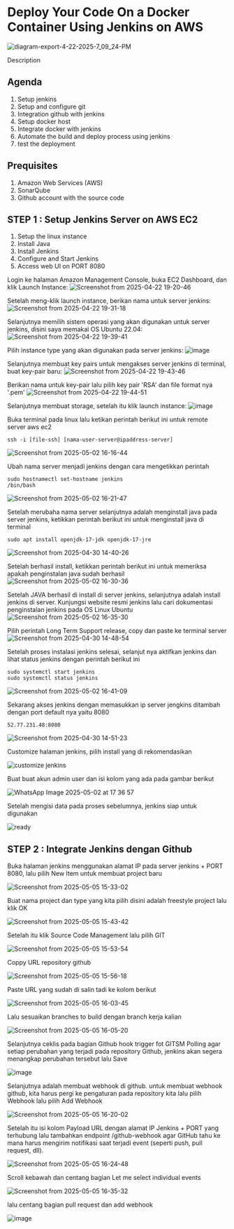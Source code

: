 # Deploy Your Code On a Docker Container Using Jenkins on AWS

![diagram-export-4-22-2025-7_09_24-PM](https://github.com/user-attachments/assets/44669afe-7ed3-46cd-b890-be4ec4b88dde)

Description 

## Agenda
1. Setup jenkins
2. Setup and configure git
3. Integration github with jenkins
4. Setup docker host
5. Integrate docker with jenkins
6. Automate the build and deploy process using jenkins
7. test the deployment

## Prequisites
1. Amazon Web Services (AWS)
2. SonarQube
3. Github account with the source code

## STEP 1 : Setup Jenkins Server on AWS EC2
1. Setup the linux instance
2. Install Java
3. Install Jenkins
4. Configure and Start Jenkins
5. Access web UI on PORT 8080

Login ke halaman Amazon Management Console, buka EC2 Dashboard, dan klik Launch Instance:
![Screenshot from 2025-04-22 19-20-46](https://github.com/user-attachments/assets/8702d2a9-4229-422e-accf-04ddc4cb8414)

Setelah meng-klik launch instance, berikan nama untuk server jenkins:
![Screenshot from 2025-04-22 19-31-18](https://github.com/user-attachments/assets/ad91c197-bcc9-4c93-a925-c1d1753be85a)

Selanjutnya memilih sistem operasi yang akan digunakan untuk server jenkins, disini saya memakai OS Ubuntu 22.04:
![Screenshot from 2025-04-22 19-39-41](https://github.com/user-attachments/assets/128d55a2-7fb7-41be-9441-144bade883d9)

Pilih instance type yang akan digunakan pada server jenkins:
![image](https://github.com/user-attachments/assets/07b7ff07-83b2-4e44-b21e-b77134ef4e09)

Selanjutnya membuat key pairs untuk mengakses server jenkins di terminal, buat key-pair baru:
![Screenshot from 2025-04-22 19-43-46](https://github.com/user-attachments/assets/cb999d63-c730-453f-bf8e-17c5a06e30ad)

Berikan nama untuk key-pair lalu pilih key pair 'RSA' dan file format nya '.pem'
![Screenshot from 2025-04-22 19-44-51](https://github.com/user-attachments/assets/c4418687-1df5-4c41-b23b-c5aeb78358b2)

Selanjutnya membuat storage, setelah itu klik launch instance:
![image](https://github.com/user-attachments/assets/dd64f31c-a3f0-43e7-97b7-1e8821fe7da3)

Buka terminal pada linux lalu ketikan perintah berikut ini untuk remote server aws ec2
```
ssh -i [file-ssh] [nama-user-server@ipaddress-server]
```
![Screenshot from 2025-05-02 16-16-44](https://github.com/user-attachments/assets/e1209936-06a1-4f20-ae08-a78f87d2eaf8)

Ubah nama server menjadi jenkins dengan cara mengetikkan perintah
```
sudo hostnamectl set-hostname jenkins
/bin/bash
```
![Screenshot from 2025-05-02 16-21-47](https://github.com/user-attachments/assets/b8327b33-dcdd-45f4-9166-068c566d0330)

Setelah merubaha nama server selanjutnya adalah menginstall java pada server jenkins, ketikkan perintah berikut ini untuk menginstall java di terminal
```
sudo apt install openjdk-17-jdk openjdk-17-jre

```
![Screenshot from 2025-04-30 14-40-26](https://github.com/user-attachments/assets/bc90eb53-4fd7-4248-9251-67f8798ad094)

Setelah berhasil install, ketikkan perintah berikut ini untuk memeriksa apakah penginstalan java sudah berhasil
![Screenshot from 2025-05-02 16-30-36](https://github.com/user-attachments/assets/362f2534-dbbc-4df4-8ced-106835d76209)

Setelah JAVA berhasil di install di server jenkins, selanjutnya adalah install jenkins di server. Kunjungsi website resmi jenkins lalu cari dokumentasi penginstalan jenkins pada OS Linux Ubuntu 
![Screenshot from 2025-05-02 16-35-30](https://github.com/user-attachments/assets/d368b169-3514-4f52-af8a-495c494d77e4)

Pilih perintah Long Term Support release, copy dan paste ke terminal server 
![Screenshot from 2025-04-30 14-48-54](https://github.com/user-attachments/assets/eee9930b-ed3c-4e2b-b719-8f1d270fd562)

Setelah proses instalasi jenkins selesai, selanjut nya aktifkan jenkins dan lihat status jenkins dengan perintah berikut ini 
```
sudo systemctl start jenkins
sudo systemctl status jenkins
```
![Screenshot from 2025-05-02 16-41-09](https://github.com/user-attachments/assets/8c360c42-93fe-4ff9-971c-3fb40e240143)

Sekarang akses jenkins dengan memasukkan ip server jengkins ditambah dengan port default nya yaitu 8080
```
52.77.231.48:8080
```
![Screenshot from 2025-04-30 14-51-23](https://github.com/user-attachments/assets/39b490a8-0359-43c7-8d29-f4fc59b67492)

Customize halaman jenkins, pilih install yang di rekomendasikan

![customize jenkins](https://github.com/user-attachments/assets/8bbf21d9-eb0c-4b95-b13b-d6b917ac1715)

Buat buat akun admin user dan isi kolom yang ada pada gambar berikut

![WhatsApp Image 2025-05-02 at 17 36 57](https://github.com/user-attachments/assets/32723058-f463-4deb-86e7-cd9de7412013)

Setelah mengisi data pada proses sebelumnya, jenkins siap untuk digunakan

![ready](https://github.com/user-attachments/assets/4929b704-33b0-4e35-b5d3-b63f7c27d610)

## STEP 2 : Integrate Jenkins dengan Github

Buka halaman jenkins menggunakan alamat IP pada server jenkins + PORT 8080, lalu pilih New Item untuk membuat project baru

![Screenshot from 2025-05-05 15-33-02](https://github.com/user-attachments/assets/8e012a2a-9623-4dcd-8e53-9375b866abf9)

Buat nama project dan type yang kita pilih disini adalah freestyle project lalu klik OK

![Screenshot from 2025-05-05 15-43-42](https://github.com/user-attachments/assets/936f48d4-2578-4e14-ae01-34a537795b91)

Setelah itu klik Source Code Management lalu pilih GIT

![Screenshot from 2025-05-05 15-53-54](https://github.com/user-attachments/assets/5d71bd72-4199-4298-affc-65dcdb12eb77)

Coppy URL repository github 

![Screenshot from 2025-05-05 15-56-18](https://github.com/user-attachments/assets/14d0f743-a095-45a7-84ae-1541d5f90954)

Paste URL yang sudah di salin tadi ke kolom berikut 

![Screenshot from 2025-05-05 16-03-45](https://github.com/user-attachments/assets/7fbfb28d-fb83-4fc4-a5c9-c0dc33f28aa3)

Lalu sesuaikan branches to build dengan branch kerja kalian 

![Screenshot from 2025-05-05 16-05-20](https://github.com/user-attachments/assets/483d175b-5002-4633-ae33-ba0d044322a8)

Selanjutnya ceklis pada bagian Github hook trigger fot GITSM Polling agar setiap perubahan yang terjadi pada repository Github, jenkins akan segera menangkap perubahan tersebut lalu Save

![image](https://github.com/user-attachments/assets/235cbf4b-06b1-4143-a82c-11f1ae8ad91f)

Selanjutnya adalah membuat webhook di github. untuk membuat webhook github, kita harus pergi ke pengaturan pada repository kita lalu pilih Webhook lalu pilih Add Webhook

![Screenshot from 2025-05-05 16-20-02](https://github.com/user-attachments/assets/55a28926-6b00-472f-a0a7-ce591822220c)

Setelah itu isi kolom Payload URL dengan alamat IP Jenkins + PORT yang terhubung lalu tambahkan endpoint /github-webhook agar GitHub tahu ke mana harus mengirim notifikasi saat terjadi event (seperti push, pull request, dll).

![Screenshot from 2025-05-05 16-24-48](https://github.com/user-attachments/assets/659368ca-d426-4781-8ceb-20f295b78bfb)

Scroll kebawah dan centang bagian Let me select individual events 

![Screenshot from 2025-05-05 16-35-32](https://github.com/user-attachments/assets/f86cb77b-05ce-4eb9-aa06-96618fff271a)

lalu centang bagian pull request dan add webhook

![image](https://github.com/user-attachments/assets/09636357-d9cc-41dc-9935-fe1f9f52e2d7)